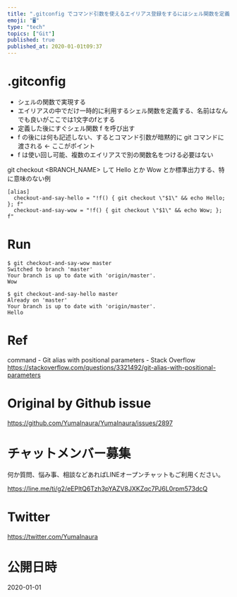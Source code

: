 ```yaml
---
title: ".gitconfig でコマンド引数を使えるエイリアス登録をするにはシェル関数を定義すると良いらしい - #git tips"
emoji: "🖥"
type: "tech"
topics: ["Git"]
published: true
published_at: 2020-01-01t09:37
---
```


# .gitconfig

- シェルの関数で実現する
- エイリアスの中でだけ一時的に利用するシェル関数を定義する、名前はなんでも良いがここでは1文字のfとする
- 定義した後にすぐシェル関数 f を呼び出す
- f の後には何も記述しない、するとコマンド引数が暗黙的に git コマンドに渡される <- ここがポイント
- f は使い回し可能、複数のエイリアスで別の関数名をつける必要はない

git checkout <BRANCH_NAME> して Hello とか Wow とか標準出力する、特に意味のない例

```
[alias]
  checkout-and-say-hello = "!f() { git checkout \"$1\" && echo Hello; }; f"
  checkout-and-say-wow = "!f() { git checkout \"$1\" && echo Wow; }; f"

```

# Run


```
$ git checkout-and-say-wow master
Switched to branch 'master'
Your branch is up to date with 'origin/master'.
Wow
```

```
$ git checkout-and-say-hello master
Already on 'master'
Your branch is up to date with 'origin/master'.
Hello
```

# Ref

command - Git alias with positional parameters - Stack Overflow
https://stackoverflow.com/questions/3321492/git-alias-with-positional-parameters

# Original by Github issue

https://github.com/YumaInaura/YumaInaura/issues/2897








<!-- Update From Qiita API -->

# チャットメンバー募集


何か質問、悩み事、相談などあればLINEオープンチャットもご利用ください。

https://line.me/ti/g2/eEPltQ6Tzh3pYAZV8JXKZqc7PJ6L0rpm573dcQ





# Twitter


https://twitter.com/YumaInaura


<!-- Update From Qiita API -->



# 公開日時

2020-01-01
